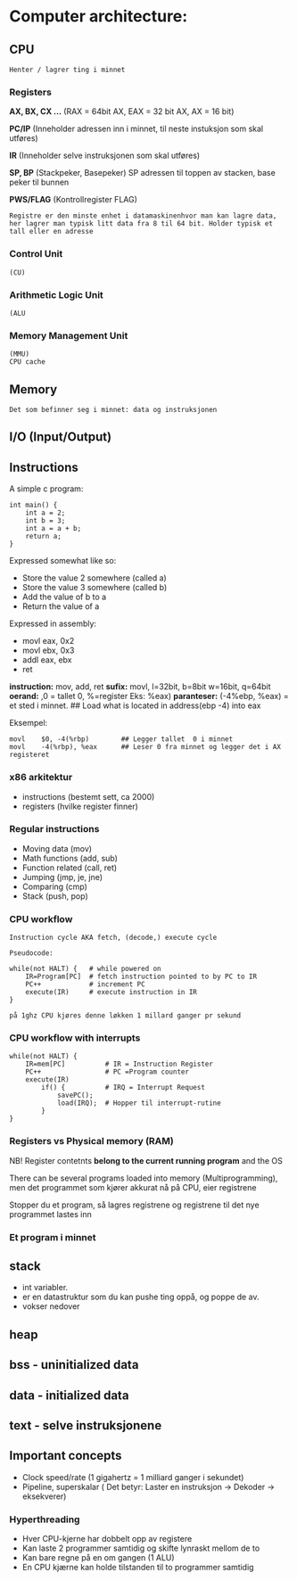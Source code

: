 # Computer architecture:

## CPU 

``` Henter / lagrer ting i minnet ```

### Registers 
<b>AX, BX, CX ...</b> (RAX = 64bit AX, EAX = 32 bit AX, AX = 16 bit)

<b>PC/IP</b> (Inneholder adressen inn i minnet, til neste instuksjon som skal utføres)

<b>IR</b> (Inneholder selve instruksjonen som skal utføres)

<b>SP, BP</b> (Stackpeker, Basepeker) 
SP adressen til toppen av stacken, base peker til bunnen

<b>PWS/FLAG</b> (Kontrollregister FLAG)

```Registre er den minste enhet i datamaskinenhvor man kan lagre data, her lagrer man typisk litt data fra 8 til 64 bit. Holder typisk et tall eller en adresse```

### Control Unit
    (CU)

### Arithmetic Logic Unit
    (ALU

### Memory Management Unit
    (MMU)
    CPU cache


## Memory
```Det som befinner seg i minnet: data og instruksjonen```


## I/O (Input/Output)



## Instructions

A simple c program:
```
int main() {
    int a = 2;
    int b = 3;
    int a = a + b;
    return a;
}
```

Expressed somewhat like so:
- Store the value 2 somewhere (called a)
- Store the value 3 somewhere (called b)
- Add the value of b to a
- Return the value of a

Expressed in assembly:
- movl eax, 0x2
- movl ebx, 0x3
- addl eax, ebx
- ret

<b>instruction:</b> mov, add, ret
<b>sufix:</b> movl, l=32bit, b=8bit w=16bit, q=64bit
<b>oerand:</b> $, % ($0 = tallet 0, %=register Eks: %eax)
<b>paranteser:</b> (-4%ebp, %eax) = et sted i minnet. ## Load what is located in address(ebp -4) into eax

Eksempel:
```
movl    $0, -4(%rbp)        ## Legger tallet  0 i minnet
movl    -4(%rbp), %eax      ## Leser 0 fra minnet og legger det i AX registeret
```



### x86 arkitektur
- instructions (bestemt sett, ca 2000)
- registers (hvilke register finner)


### Regular instructions
- Moving data (mov)
- Math functions (add, sub)
- Function related (call, ret)
- Jumping (jmp, je, jne)
- Comparing (cmp)
- Stack (push, pop)


### CPU workflow

```
Instruction cycle AKA fetch, (decode,) execute cycle

Pseudocode:

while(not HALT) {   # while powered on
    IR=Program[PC]  # fetch instruction pointed to by PC to IR
    PC++            # increment PC
    execute(IR)     # execute instruction in IR
}

på 1ghz CPU kjøres denne løkken 1 millard ganger pr sekund

```

### CPU workflow with interrupts

```
while(not HALT) {   
    IR=mem[PC]          # IR = Instruction Register
    PC++                # PC =Program counter
    execute(IR)    
        if() {          # IRQ = Interrupt Request
            savePC();   
            load(IRQ);  # Hopper til interrupt-rutine
        }
}

```

###  Registers vs Physical memory (RAM)

NB! Register contetnts <b>belong to the current running program</b> and the OS

There can be several programs loaded into memory (Multiprogramming), men det programmet som kjører akkurat nå på CPU, eier registrene

Stopper du et program, så lagres registrene og registrene til det nye programmet lastes inn


### Et program i minnet 

## stack 
- int variabler. 
- er en datastruktur som du kan pushe ting oppå, og poppe de av.
- vokser nedover

## heap
## bss - uninitialized data
## data - initialized data
## text - selve instruksjonene




## Important concepts
- Clock speed/rate (1 gigahertz = 1 milliard ganger i sekundet)
- Pipeline, superskalar ( Det betyr: Laster en instruksjon -> Dekoder -> eksekverer)



### Hyperthreading

- Hver CPU-kjerne har dobbelt opp av registere
- Kan laste 2 programmer samtidig og skifte lynraskt mellom de to
- Kan bare regne på en om gangen (1 ALU)
- En CPU kjærne kan holde tilstanden til to programmer samtidig




